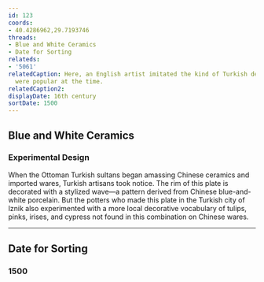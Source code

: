 ```yaml
---
id: 123
coords:
- 40.4286962,29.7193746
threads:
- Blue and White Ceramics
- Date for Sorting
relateds:
- '5061'
relatedCaption: Here, an English artist imitated the kind of Turkish designs that
  were popular at the time.
relatedCaption2: 
displayDate: 16th century
sortDate: 1500
---
```


## Blue and White Ceramics

### Experimental Design

When the Ottoman Turkish sultans began amassing Chinese ceramics and imported wares, Turkish artisans took notice. The rim of this plate is decorated with a stylized wave—a pattern derived from Chinese blue-and-white porcelain. But the potters who made this plate in the Turkish city of Iznik also experimented with a more local decorative vocabulary of tulips, pinks, irises, and cypress not found in this combination on Chinese wares.

* * *

## Date for Sorting

### 1500
